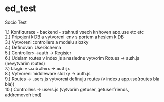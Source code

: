 # ed_test
Socio
Test

1.) Konfigurace - backend - stahnuti vsech knihoven app.use etc etc <br>
2.) Pripojeni k DB a vytvoreni .env s portem a heslem k DB<br>
3.) Vytvoreni controllers a modelu slozky<br>
4.) Definovani UserSchema<br>
5.) Controllers ->auth -> Register<br>
6.) Udelam routes v index js a nasledne vytvorim Rotues -> auth.js (nevytvarim routes)<br>
7.) Llogin v controllers -> auth.js<br>
8.) Vytvoreni middleware slozky -> auth.js <br>
9.) Routes -> users.js vytvoreni definuju routes (v indexu app.use(routes bla bla))<br>
10.) Controllers -> users.js (vytvorim getuser, getuserfriends, addremovefriend)<br>